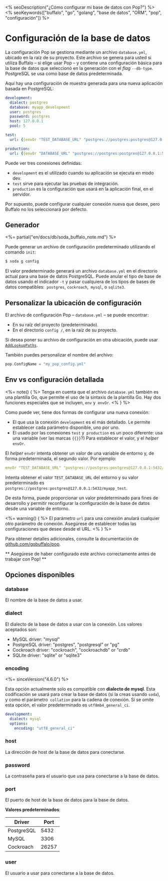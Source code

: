 <% seoDescription("¿Cómo configurar mi base de datos con Pop?") %>
<% seoKeywords(["buffalo", "go", "golang", "base de datos", "ORM", "pop", "configuración"]) %>

# Configuración de la base de datos

La configuración Pop se gestiona mediante un archivo `database.yml`, ubicado en la raíz de su proyecto. Este archivo se genera para usted si utiliza Buffalo &#8211; si elige usar Pop &#8211; y contiene una configuración básica para la base de datos que seleccionó en la generación con el _flag_ `--db-type`. PostgreSQL se usa como base de datos predeterminada.

Aquí hay una configuración de muestra generada para una nueva aplicación basada en PostgreSQL:

```yaml
development:
  dialect: postgres
  database: myapp_development
  user: postgres
  password: postgres
  host: 127.0.0.1
  pool: 5

test:
  url: {{envOr "TEST_DATABASE_URL" "postgres://postgres:postgres@127.0.0.1:5432/myapp_test"}}

production:
  url: {{envOr "DATABASE_URL" "postgres://postgres:postgres@127.0.0.1:5432/myapp_production"}}
```

Puede ver tres conexiones definidas:
* `development` es el utilizado cuando su aplicación se ejecuta en modo dev.
* `test` sirve para ejecutar las pruebas de integración.
* `production` es la configuración que usará en la aplicación final, en el servidor.

Por supuesto, puede configurar cualquier conexión nueva que desee, pero Buffalo no los seleccionará por defecto.

## Generador

<%= partial("en/docs/db/soda_buffalo_note.md") %>

Puede generar un archivo de configuración predeterminado utilizando el comando `init`:

```bash
$ soda g config
```

El valor predeterminado generará un archivo `database.yml` en el directorio actual para una base de datos PostgreSQL. Puede anular el tipo de base de datos usando el indicador `-t` y pasar cualquiera de los tipos de bases de datos compatibles:` postgres`, `cockroach`,` mysql`, o `sqlite3`.

## Personalizar la ubicación de configuración

El archivo de configuración Pop &#8211; `database.yml` &#8211; se puede encontrar:
* En su raíz del proyecto (predeterminado).
* En el directorio `config /`, en la raíz de su proyecto.

Si desea poner su archivo de configuración en otra ubicación, puede usar [`AddLookupPaths`](https://godoc.org/github.com/gobuffalo/pop#AddLookupPaths).

También puedes personalizar el nombre del archivo:

```go
pop.ConfigName = "my_pop_config.yml"
```

## Env vs configuración detallada

<%= note() { %>
Tenga en cuenta que el archivo `database.yml` también es una plantilla Go, que permite el uso de la sintaxis de la plantilla Go. Hay dos funciones especiales que se incluyen, `env` y` envOr`.
<% } %>

Como puede ver, tiene dos formas de configurar una nueva conexión:
* El que usa la conexión `development` es el más detallado. Le permite establecer cada parámetro disponible, uno por uno.
* El usado por las conexiones `test` y` production` es un poco diferente: usa una variable (ver las marcas `{{}}`?) Para establecer el valor, y el _helper_ `envOr`.

El _helper_ `envOr` intenta obtener un valor de una variable de entorno y, de forma predeterminada, el segundo valor. Por ejemplo:

```yaml
envOr "TEST_DATABASE_URL" "postgres://postgres:postgres@127.0.0.1:5432/myapp_test"
```

Intenta obtener el valor `TEST_DATABASE_URL` del entorno y su valor predeterminado es `postgres://postgres:postgres@127.0.0.1:5432/myapp_test`.

De esta forma, puede proporcionar un valor predeterminado para fines de desarrollo y permitir reconfigurar la configuración de la base de datos desde una variable de entorno.

<%= warning() { %>
El parámetro `url` para una conexión anulará cualquier otro parámetro de conexión. Asegúrese de establecer todas las configuraciones que desee desde el URL.
<% } %>

Para obtener detalles adicionales, consulte la documentación de [github.com/gobuffalo/pop](https://github.com/gobuffalo/pop).

** Asegúrese de haber configurado este archivo correctamente antes de trabajar con Pop! **

## Opciones disponibles

### database

El nombre de la base de datos a usar.

### dialect

El dialecto de la base de datos a usar con la conexión. Los valores aceptados son:
* MySQL driver: "mysql"
* PostgreSQL driver: "postgres", "postgresql" or "pg"
* Cockroach driver: "cockroach", "cockroachdb" or "crdb"
* SQLite driver: "sqlite" or "sqlite3"

### encoding

<%= sinceVersion("4.6.0") %>

Esta opción actualmente solo es compatible con **dialecto de mysql**. Esta codificación se usará para crear la base de datos (si la creas usando `soda`), y como el parámetro` collation` para la cadena de conexión. Si se omite esta opción, el valor predeterminado es `utf8mb4_general_ci`.

```yaml
development:
  dialect: mysql
  options:
    encoding: "utf8_general_ci"
```

### host

La dirección de host de la base de datos para conectarse.

### password

La contraseña para el usuario que usa para conectarse a la base de datos.

### port

El puerto de host de la base de datos para la base de datos.

**Valores predeterminados**:

| Driver    | Port  |
|-----------|-------|
| PostgreSQL| 5432  |
| MySQL     | 3306  |
| Cockroach | 26257 |

### user

El usuario a usar para conectarse a la base de datos.